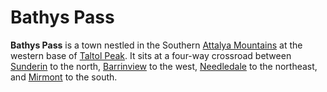# Bathys Pass

**Bathys Pass** is a town nestled in the Southern [Attalya Mountains](../../../ch-4-esterfell-gazetteer/esterfell/lenya/attalya-mountains/) at the western base of [Taltol Peak](../../../ch-4-esterfell-gazetteer/esterfell/lenya/attalya-mountains/taltol-peak/). It sits at a four-way crossroad between [Sunderin](sunderin.md) to the north, [Barrinview](barrinview.md) to the west, [Needledale](needledale.md) to the northeast, and [Mirmont](mirmont.md) to the south.
